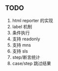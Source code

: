 ## TODO

1. html reporter 的实现
2. label 机制
3. 条件执行
6. 支持 readonly
9. 支持 mns
10. 支持 sls
11. step/断言统计
12. case/step 跳过结果
